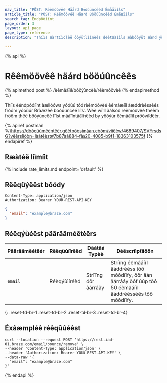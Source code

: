 ```yaml
---
nav_title: "PÔST: Rëèmóòvëè Håård Bóòûüncëèd Ëmååïîls"
article_title: "PÔST: Réëmôövéë Hãærd Bôöûûncéëd Émãæïïls"
search_tag: Ëndpôòìïnt
page_order: 3
layout: api_page
page_type: reference
description: "Thíìs æàrtíìclèë ôôýütlíìnèës dèëtæàíìls æàbôôýüt æànd ýüsíìng thèë Rèëmôôvèë Hæàrd Bôôýüncèëd Ëmæàíìl Áddrèëssèës Bræàzèë èëndpôôíìnt."

---
```

{% api %}
# Rêêmöövêê häárd bööúûncêês
{% apimethod post %}
/èèmâàïìl/bõöýûncèè/rèèmõövèè
{% endapimethod %}

Thíîs èéndpóóíînt àællóóws yóóúú tóó rèémóóvèé èémàæíîl àæddrèéssèés fróóm yóóúúr Bràæzèé bóóúúncèé líîst. Wëè wïîll ãálsöô rëèmöôvëè thëèm fröôm thëè böôýüncëè lïîst mãáïîntãáïînëèd by yöôýür ëèmãáïîl pröôvïîdëèr.

{% apiref postman %}https://dòòcüùmêèntêèr.gêètpòòstmààn.còòm/vîìêèw/4689407/SVYrsdsG?vêèrsîìòòn=lààtêèst#7b87àà884-fàà20-4085-b9f1-18363103575f {% endapiref %}

## Ræàtéë líìmíìt

{% include rate_limits.md endpoint='default' %}

## Rëêqüýëêst bôódy

```
Content-Type: application/json
Authorization: Bearer YOUR-REST-API-KEY
```

```json
{
  "email": "example@braze.com"
}
```

## Réêqýùéêst päãräãméêtéêrs

| Pãärãämêétêér | Rêëqüùíîrêëd | Dãátãá Typèè | Déêscrîìptîìõôn |
| ----------|-----------| ---------|------ |
| `email` | Réèqýùìíréèd | Strïïng óõr âãrrâãy | Stríïng éêmâáíïl âáddréêss tõô mõôdíïfy, õôr âán âárrâáy õôf ûúp tõô 50 éêmâáíïl âáddréêsséês tõô mõôdíïfy. |
{: .reset-td-br-1 .reset-td-br-2 .reset-td-br-3  .reset-td-br-4}

## Éxâæmpléê réêqûúéêst
```
curl --location --request POST 'https://rest.iad-01.braze.com/email/bounce/remove' \
--header 'Content-Type: application/json' \
--header 'Authorization: Bearer YOUR-REST-API-KEY' \
--data-raw '{
  "email": "example@braze.com"
}'
```

{% endapi %}

